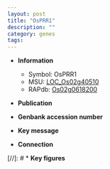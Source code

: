 ```yaml
---
layout: post
title: "OsPRR1"
description: ""
category: genes
tags: 
---
```


* **Information**  
    + Symbol: OsPRR1  
    + MSU: [LOC_Os02g40510](http://rice.uga.edu/cgi-bin/ORF_infopage.cgi?orf=LOC_Os02g40510)  
    + RAPdb: [Os02g0618200](http://rapdb.dna.affrc.go.jp/viewer/gbrowse_details/irgsp1?name=Os02g0618200)  

* **Publication**  

* **Genbank accession number**  

* **Key message**  

* **Connection**  

[//]: # * **Key figures**  


